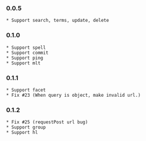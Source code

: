 ### 0.0.5
    * Support search, terms, update, delete
     
### 0.1.0
    * Support spell
    * Support commit
    * Support ping
    * Support mlt
    
### 0.1.1
    * Support facet
    * Fix #23 (When query is object, make invalid url.)

### 0.1.2
    * Fix #25 (requestPost url bug)
    * Support group
    * Support hl
    